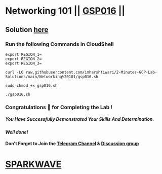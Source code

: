 # Networking 101 || [GSP016](https://www.cloudskillsboost.google/focuses/1743?parent=catalog) ||

## Solution [here](https://youtu.be/0S2CMfzfxoA)

### Run the following Commands in CloudShell

```
export REGION_1=
export REGION_2=
export REGION_3=
```
```
curl -LO raw.githubusercontent.com/imharshtiwari/2-Minutes-GCP-Lab-Solutions/main/Networking%20101/gsp016.sh

sudo chmod +x gsp016.sh

./gsp016.sh
```

### Congratulations 🎉 for Completing the Lab !

##### *You Have Successfully Demonstrated Your Skills And Determination.*

#### *Well done!*

#### Don't Forget to Join the [Telegram Channel](https://t.me/sparkwave.01) & [Discussion group](https://t.me/sparkwave.01chats)

# [SPARKWAVE](https://www.youtube.com/@sparkwave.01)
